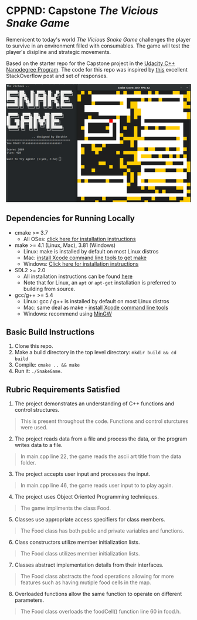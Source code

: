 # CPPND: Capstone *The Vicious Snake Game*

Remenicent to today's world *The Vicious Snake Game* challenges the player to survive in an environment filled with consumables. The game will test the player's disipline and strategic movements.

Based on the starter repo for the Capstone project in the [Udacity C++ Nanodegree Program](https://www.udacity.com/course/c-plus-plus-nanodegree--nd213). The code for this repo was inspired by [this](https://codereview.stackexchange.com/questions/212296/snake-game-in-c-with-sdl) excellent StackOverflow post and set of responses.

<img src="/data/gamehighscore.png"/>


## Dependencies for Running Locally
* cmake >= 3.7
  * All OSes: [click here for installation instructions](https://cmake.org/install/)
* make >= 4.1 (Linux, Mac), 3.81 (Windows)
  * Linux: make is installed by default on most Linux distros
  * Mac: [install Xcode command line tools to get make](https://developer.apple.com/xcode/features/)
  * Windows: [Click here for installation instructions](http://gnuwin32.sourceforge.net/packages/make.htm)
* SDL2 >= 2.0
  * All installation instructions can be found [here](https://wiki.libsdl.org/Installation)
  * Note that for Linux, an `apt` or `apt-get` installation is preferred to building from source.
* gcc/g++ >= 5.4
  * Linux: gcc / g++ is installed by default on most Linux distros
  * Mac: same deal as make - [install Xcode command line tools](https://developer.apple.com/xcode/features/)
  * Windows: recommend using [MinGW](http://www.mingw.org/)

## Basic Build Instructions

1. Clone this repo.
2. Make a build directory in the top level directory: `mkdir build && cd build`
3. Compile: `cmake .. && make`
4. Run it: `./SnakeGame`.

## Rubric Requirements Satisfied

1. The project demonstrates an understanding of C++ functions and control structures.
> This is present throughout the code. Functions and control sturctures were used.

2. The project reads data from a file and process the data, or the program writes data to a file.
> In main.cpp line 22, the game reads the ascii art title from the data folder.

3. The project accepts user input and processes the input.
> In main.cpp line 46, the game reads user input to to play again. 

4. The project uses Object Oriented Programming techniques.
> The game impliments the class Food. 

5. Classes use appropriate access specifiers for class members.
> The Food class has both public and private variables and functions.

6. Class constructors utilize member initialization lists.
> The Food class utilizes member initialization lists. 

7. Classes abstract implementation details from their interfaces.
> The Food class abstracts the food operations allowing for more features such as having mutiple food cells in the map.

8. Overloaded functions allow the same function to operate on different parameters.
> The Food class overloads the foodCell() function line 60 in food.h.



